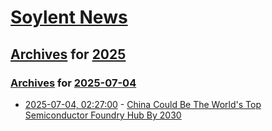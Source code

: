 # [Soylent News](../../../README.md)

## [Archives](../../index.md) for [2025](../index.md)

### [Archives](../../index.md) for [2025-07-04](index.md)

* [2025-07-04, 02:27:00](https://soylentnews.org/article.pl?sid=25/07/02/1640204&from=rss) - [China Could Be The World's Top Semiconductor Foundry Hub By 2030](https://soylentnews.org/article.pl?sid=25/07/02/1640204&from=rss)
